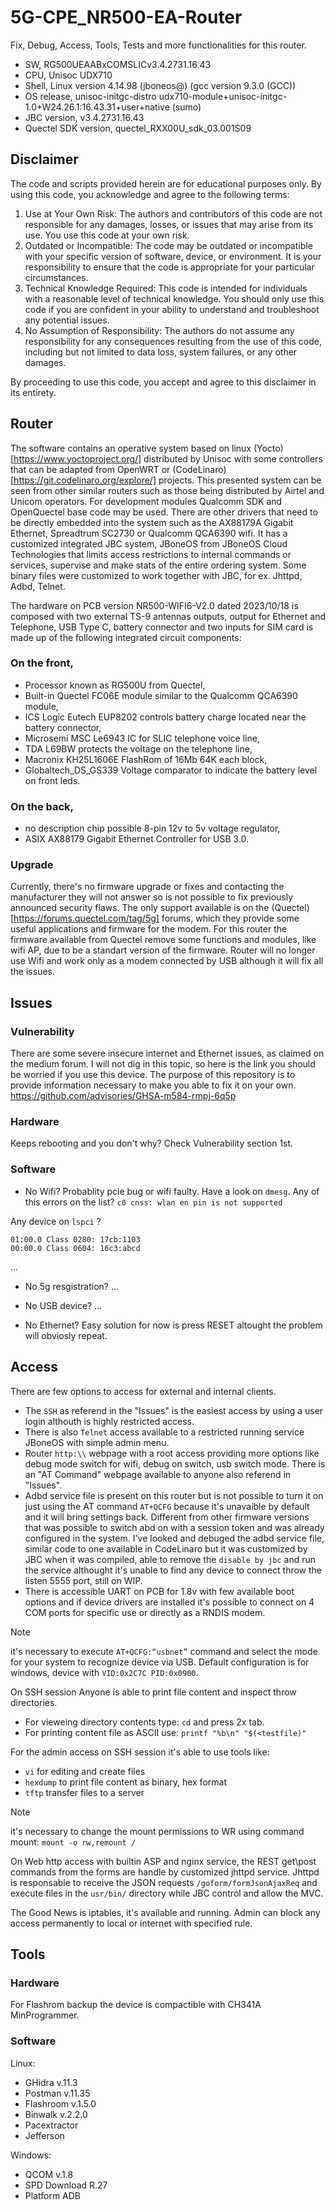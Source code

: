 # 5G-CPE_NR500-EA-Router
Fix, Debug, Access, Tools, Tests and more functionalities for this router.

+ SW, RG500UEAABxCOMSLICv3.4.2731.16.43
+ CPU, Unisoc UDX710 
+ Shell, Linux version 4.14.98 (jboneos@) (gcc version 9.3.0 (GCC))
+ OS release, unisoc-initgc-distro udx710-module+unisoc-initgc-1.0+W24.26.1:16.43.31+user+native (sumo)
+ JBC version, v3.4.2731.16.43
+ Quectel SDK version, quectel_RXX00U_sdk_03.001S09

## Disclaimer

The code and scripts provided herein are for educational purposes only. By using this code, you acknowledge and agree to the following terms:
  1. Use at Your Own Risk: The authors and contributors of this code are not responsible for any damages, losses, or issues that may arise from its use. You use this code at your own risk.
  2. Outdated or Incompatible: The code may be outdated or incompatible with your specific version of software, device, or environment. It is your responsibility to ensure that the code is appropriate for your particular circumstances.
  3. Technical Knowledge Required: This code is intended for individuals with a reasonable level of technical knowledge. You should only use this code if you are confident in your ability to understand and troubleshoot any potential issues.
  4. No Assumption of Responsibility: The authors do not assume any responsibility for any consequences resulting from the use of this code, including but not limited to data loss, system failures, or any other damages.

By proceeding to use this code, you accept and agree to this disclaimer in its entirety.

## Router

The software contains an operative system based on linux (Yocto) [https://www.yoctoproject.org/] distributed by Unisoc with some controllers that can be adapted from OpenWRT or (CodeLinaro)[https://git.codelinaro.org/explore/] projects. This presented system can be seen from other similar routers such as those being distributed by Airtel and Unicom operators. For development modules Qualcomm SDK and OpenQuectel base code may be used. There are other drivers that need to be directly embedded into the system such as the AX88179A Gigabit Ethernet, Spreadtrum SC2730 or Qualcomm QCA6390 wifi. It has a customized integrated JBC system, JBoneOS from JBoneOS Cloud Technologies that limits access restrictions to internal commands or services, supervise and make stats of the entire ordering system. Some binary files were customized to work together with JBC, for ex. Jhttpd, Adbd, Telnet.

The hardware on PCB version NR500-WIFI6-V2.0 dated 2023/10/18 is composed with two external TS-9 antennas outputs, output for Ethernet and Telephone, USB Type C, battery connector and two inputs for SIM card is made up of the following integrated circuit components: 
### On the front, 
- Processor known as RG500U from Quectel,
- Built-in Quectel FC06E module similar to the Qualcomm QCA6390 module,
- ICS Logic Eutech EUP8202 controls battery charge located near the battery connector,
- Microsemi MSC Le6943 IC for SLIC telephone voice line,
- TDA L69BW protects the voltage on the telephone line,
- Macronix KH25L1606E FlashRom of 16Mb 64K each block,
- Globaltech_DS_GS339 Voltage comparator to indicate the battery level on front leds.
### On the back, 
- no description chip possible 8-pin 12v to 5v voltage regulator,
- ASIX AX88179 Gigabit Ethernet Controller for USB 3.0.

### Upgrade
Currently, there's no firmware upgrade or fixes and contacting the manufacturer they will not answer so is not possible to fix previously announced security flaws. The only support available is on the (Quectel)[https://forums.quectel.com/tag/5g] forums, which they provide some useful applications and firmware for the modem. For this router the firmware available from Quectel remove some functions and modules, like wifi AP, due to be a standart version of the firmware. Router will no longer use Wifi and work only as a modem connected by USB although it will fix all the issues.

## Issues

### Vulnerability
There are some severe insecure internet and Ethernet issues, as claimed on the medium forum. I will not dig in this topic, so here is the link you should be worried if you use this device. The purpose of this repository is to provide information necessary to make you able to fix it on your own.
https://github.com/advisories/GHSA-m584-rmpj-6q5p

### Hardware
Keeps rebooting and you don't why? 
Check Vulnerability section 1st.

### Software
- No Wifi? 
Probablity pcie bug or wifi faulty. Have a look on `dmesg`.
Any of this errors on the list? 
`c0 cnss: wlan en pin is not supported`

Any device on `lspci` ?
```
01:00.0 Class 0280: 17cb:1103
00:00.0 Class 0604: 16c3:abcd
```
...

- No 5g resgistration?
...

- No USB device?
...

- No Ethernet?
Easy solution for now is press RESET altought the problem will obviosly repeat.

## Access

There are few options to access for external and internal clients. 
- The `SSH` as referend in the "Issues" is the easiest access by using a user login althouth is highly restricted access. 
- There is also `Telnet` access available to a restricted running service JBoneOS with simple admin menu. 
- Router `http:\\` webpage with a root access providing more options like debug mode switch for wifi, debug on switch, usb switch mode. There is an "AT Command" webpage available to anyone also referend in "Issues". 
- Adbd service file is present on this router but is not possible to turn it on just using the AT command `AT+QCFG` because it's unavaible by default and it will bring settings back. Different from other firmware versions that was possible to switch abd on with a session token and was already configured in the system. I've looked and debuged the adbd service file, similar code to one available in CodeLinaro but it was customized by JBC when it was compiled, able to remove the `disable by jbc` and run the service althought it's unable to find any device to connect throw the listen 5555 port, still on WIP. 
- There is accessible UART on PCB for 1.8v with few available boot options and if device drivers are installed it's possible to connect on 4 COM ports for specific use or directly as a RNDIS modem.
> [!NOTE]
> it's necessary to execute `AT+QCFG:“usbnet”` command and select the mode for your system to recognize device via USB. Default configuration is for windows, device with `VID:0x2C7C PID:0x0900`.

On SSH session Anyone is able to print file content and inspect throw directories. 
- For vieweing directory contents type: `cd` and press 2x tab. 
- For printing content file as ASCII use: `printf "%b\n" "$(<testfile)"`

For the admin access on SSH session it's able to use tools like:
- `vi` for editing and create files
- `hexdump` to print file content as binary, hex format
- `tftp` transfer files to a server
> [!NOTE]
> it's necessary to change the mount permissions to WR using command mount: `mount -o rw,remount /`

On Web http access with builtin ASP and nginx service, the REST get\post commands from the forms are handle by customized jhttpd service. Jhttpd is responsable to receive the JSON requests `/goform/formJsonAjaxReq` and execute files in the `usr/bin/` directory while JBC control and allow the MVC.

The Good News is iptables, it's available and running. Admin can block any access permanently to local or internet with specified rule.

## Tools
### Hardware

For Flashrom backup the device is compactible with CH341A MinProgrammer.

### Software
Linux:
- GHidra v.11.3
- Postman v.11.35
- Flashroom v.1.5.0
- Binwalk v.2.2.0
- Pacextractor
- Jefferson

Windows:
- QCOM v.1.8
- SPD Download R.27
- Platform ADB
